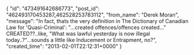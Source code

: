  {
   "id": "473491642686773",
   "post_id": "462493170453287_462528253783112",
   "from_name": "Derek Moran",
   "message": "In fact, thats the very definition in The Dictionary of Canadian Law for 'Quasi-Criminal': \"...created offences/offences created...\" CREATED??..like, \"What was lawful yesterday is now illegal today..?\"...sounds a little like Inducement or Entrapment, no?",
   "created_time": "2013-02-01T22:12:31+0000"
 }
